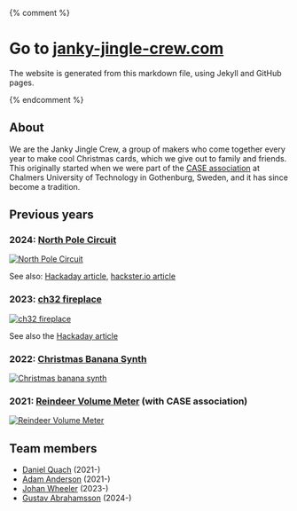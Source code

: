 {% comment %}
# Go to [janky-jingle-crew.com](https://Janky-jingle-crew.com)
The website is generated from this markdown file, using Jekyll and GitHub pages. 

{% endcomment %}

## About
We are the Janky Jingle Crew, a group of makers who come together every year to make cool Christmas cards, which we give out to family and friends. This originally started when we were part of the [CASE association](https://caselabbet.se) at Chalmers University of Technology in Gothenburg, Sweden, and it has since become a tradition.   

## Previous years

### 2024: [North Pole Circuit](https://janky-jingle-crew.com/NorthPoleCircuit/)

[![North Pole Circuit](https://img.youtube.com/vi/rN7HYXmgxzk/0.jpg)](https://www.youtube.com/watch?v=rN7HYXmgxzk)

See also: [Hackaday article](https://hackaday.com/?p=739494), [hackster.io article](https://www.hackster.io/news/racing-toward-christmas-4728aa6665af)

### 2023: [ch32 fireplace](https://github.com/johanwheeler/ch32-fireplace)

[![ch32 fireplace](https://img.youtube.com/vi/UVHL_V8pm24/0.jpg)](https://www.youtube.com/watch?v=UVHL_V8pm24)

See also the [Hackaday article](https://hackaday.com/2024/01/02/an-animated-led-fireplace-powered-by-the-ch32v003/)

### 2022: [Christmas Banana Synth](https://github.com/adaand00/christmas-banana-synth/)

[![Christmas banana synth](https://img.youtube.com/vi/LHKJkic0vw4/0.jpg)](https://www.youtube.com/watch?v=LHKJkic0vw4)

### 2021: [Reindeer Volume Meter](https://github.com/CASE-Association/christmas-cards/tree/main/2021/opamp_vu_meter) (with CASE association)

[![Reindeer Volume Meter](https://img.youtube.com/vi/hOMsYjUGouI/0.jpg)](https://www.youtube.com/watch?v=hOMsYjUGouI)

## Team members

 - [Daniel Quach](https://github.com/Muoshy/) (2021-)
 - [Adam Anderson](https://adamexperiments.com) (2021-)
 - [Johan Wheeler](https://github.com/johanwheeler/) (2023-)
 - [Gustav Abrahamsson](https://gustavabrahamsson.github.io/) (2024-)
